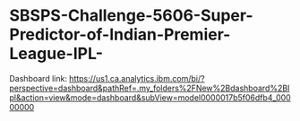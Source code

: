 # SBSPS-Challenge-5606-Super-Predictor-of-Indian-Premier-League-IPL-
Dashboard link: https://us1.ca.analytics.ibm.com/bi/?perspective=dashboard&pathRef=.my_folders%2FNew%2Bdashboard%2BIpl&action=view&mode=dashboard&subView=model0000017b5f06dfb4_00000000
